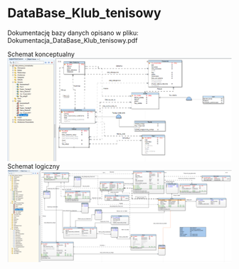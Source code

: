 # DataBase_Klub_tenisowy
Dokumentację bazy danych opisano w pliku: Dokumentacja_DataBase_Klub_tenisowy.pdf

Schemat konceptualny
<img src="https://github.com/PawDenst/DataBase_Klub_tenisowy/blob/main/Schemat konceptualny.png?raw=true"> <br />
Schemat logiczny
<img src="https://github.com/PawDenst/DataBase_Klub_tenisowy/blob/main/Schemat logiczny.png?raw=true">
